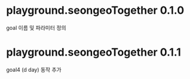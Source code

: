 # playground.seongeoTogether 0.1.0 
  goal 이름 및 파라미터 정의

# playground.seongeoTogether 0.1.1
  goal4 (d day) 동작 추가